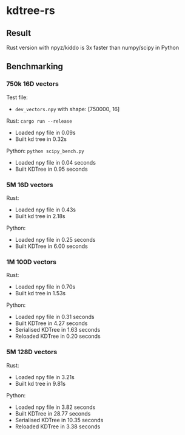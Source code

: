 # kdtree-rs

## Result

Rust version with npyz/kiddo is 3x faster than numpy/scipy in Python

## Benchmarking

### 750k 16D vectors

Test file:

- `dev_vectors.npy` with shape: [750000, 16]

Rust: `cargo run --release`

- Loaded npy file in 0.09s
- Built kd tree in 0.32s

Python: `python scipy_bench.py`

- Loaded npy file in 0.04 seconds
- Built KDTree in 0.95 seconds

### 5M 16D vectors

Rust:

- Loaded npy file in 0.43s
- Built kd tree in 2.18s

Python:

- Loaded npy file in 0.25 seconds
- Built KDTree in 6.00 seconds

### 1M 100D vectors

Rust:

- Loaded npy file in 0.70s
- Built kd tree in 1.53s

Python:

- Loaded npy file in 0.31 seconds
- Built KDTree in 4.27 seconds
- Serialised KDTree in 1.63 seconds
- Reloaded KDTree in 0.20 seconds

### 5M 128D vectors

Rust:

- Loaded npy file in 3.21s
- Built kd tree in 9.81s

Python:

- Loaded npy file in 3.82 seconds
- Built KDTree in 28.77 seconds
- Serialised KDTree in 10.35 seconds
- Reloaded KDTree in 3.38 seconds
